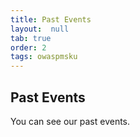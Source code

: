 ```yaml
---
title: Past Events
layout:  null
tab: true
order: 2
tags: owaspmsku
---
```


## Past Events

You can see our past events.
